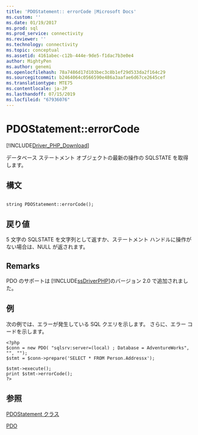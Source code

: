 ```yaml
---
title: 'PDOStatement:: errorCode |Microsoft Docs'
ms.custom: ''
ms.date: 01/19/2017
ms.prod: sql
ms.prod_service: connectivity
ms.reviewer: ''
ms.technology: connectivity
ms.topic: conceptual
ms.assetid: 4161abec-c12b-444e-9de5-f1dac7b3e0e4
author: MightyPen
ms.author: genemi
ms.openlocfilehash: 78a7486d17d103bec3c8b1ef29d533da2f164c29
ms.sourcegitcommit: b2464064c0566590e486a3aafae6d67ce2645cef
ms.translationtype: MTE75
ms.contentlocale: ja-JP
ms.lasthandoff: 07/15/2019
ms.locfileid: "67936076"
---
```

# <a name="pdostatementerrorcode"></a>PDOStatement::errorCode
[!INCLUDE[Driver_PHP_Download](../../includes/driver_php_download.md)]

データベース ステートメント オブジェクトの最新の操作の SQLSTATE を取得します。  
  
## <a name="syntax"></a>構文  
  
```  
  
string PDOStatement::errorCode();  
```  
  
## <a name="return-value"></a>戻り値  
5 文字の SQLSTATE を文字列として返すか、ステートメント ハンドルに操作がない場合は、NULL が返されます。  
  
## <a name="remarks"></a>Remarks  
PDO のサポートは [!INCLUDE[ssDriverPHP](../../includes/ssdriverphp_md.md)]のバージョン 2.0 で追加されました。  
  
## <a name="example"></a>例  
次の例では、エラーが発生している SQL クエリを示します。  さらに、エラー コードを示します。  
  
```  
<?php  
$conn = new PDO( "sqlsrv:server=(local) ; Database = AdventureWorks", "", "");  
$stmt = $conn->prepare('SELECT * FROM Person.Addressx');  
  
$stmt->execute();  
print $stmt->errorCode();  
?>  
```  
  
## <a name="see-also"></a>参照  
[PDOStatement クラス](../../connect/php/pdostatement-class.md)

[PDO](https://php.net/manual/book.pdo.php)  
  
